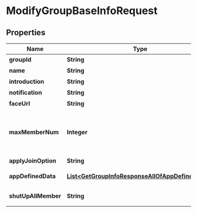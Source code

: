 

# ModifyGroupBaseInfoRequest


## Properties

| Name | Type | Description | Notes |
|------------ | ------------- | ------------- | -------------|
|**groupId** | **String** | 需要拉取成员信息的群组的 ID |  |
|**name** | **String** | 群名称，最长30字节 |  [optional] |
|**introduction** | **String** | 群简介，最长240字节 |  [optional] |
|**notification** | **String** | 群公告，最长300字节 |  [optional] |
|**faceUrl** | **String** | 群头像 URL，最长100字节 |  [optional] |
|**maxMemberNum** | **Integer** | 最大群成员数量；私有群、公开群和聊天室：该字段阈值请参考 群组系统（https://cloud.tencent.com/document/product/269/1502#.E7.BE.A4.E7.BB.84.E9.99.90.E5.88.B6.E5.B7.AE.E5.BC.82） 和 计费概述（https://cloud.tencent.com/document/product/269/40267#.E5.9F.BA.E7.A1.80.E6.9C.8D.E5.8A.A1.E8.AF.A6.E6.83.85） 中的群成员人数上限相关说明；音视频聊天室和在线成员广播大群：该字段为无效字段，无需填写 |  [optional] |
|**applyJoinOption** | **String** | 申请加群处理方式。包含 FreeAccess（自由加入），NeedPermission（需要验证），DisableApply（禁止加群） |  [optional] |
|**appDefinedData** | [**List&lt;GetGroupInfoResponseAllOfAppDefinedData&gt;**](GetGroupInfoResponseAllOfAppDefinedData.md) | 默认情况是没有的。开通群组维度的自定义字段详情请参见 自定义字段（https://cloud.tencent.com/document/product/269/1502#.E8.87.AA.E5.AE.9A.E4.B9.89.E5.AD.97.E6.AE.B5） |  [optional] |
|**shutUpAllMember** | **String** | 群内群成员禁言，只有群管理员和群主以及系统管理员可以发言 设置全员禁言（选填）:\&quot;On\&quot;开启，\&quot;Off\&quot;关闭 |  [optional] |



